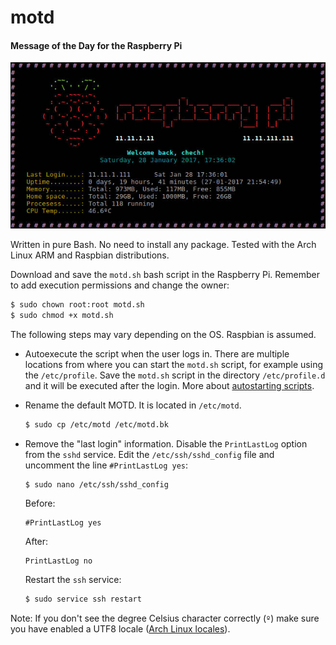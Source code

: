 motd
====

#### Message of the Day for the Raspberry Pi ####

<p align="center">
  <img src="https://raw.githubusercontent.com/chechsp/raspberrypi-motd/master/motd.jpg"/>
</p>

Written in pure Bash. No need to install any package. Tested with the Arch Linux ARM and Raspbian distributions.

Download and save the `motd.sh` bash script in the Raspberry Pi. Remember to add execution permissions and change the owner:

```bash
$ sudo chown root:root motd.sh
$ sudo chmod +x motd.sh
```

The following steps may vary depending on the OS. Raspbian is assumed.

- Autoexecute the script when the user logs in. There are multiple locations from where you can start the `motd.sh` script, for example using the `/etc/profile`. Save the `motd.sh` script in the directory `/etc/profile.d` and it will be executed after the login. More about [autostarting scripts](https://wiki.archlinux.org/index.php/Bash#Configuration_file_sourcing_order_at_startup).

- Rename the default MOTD. It is located in `/etc/motd`.
  
  ```bash
  $ sudo cp /etc/motd /etc/motd.bk
  ```
  
- Remove the "last login" information. Disable the `PrintLastLog` option from the `sshd` service. Edit the `/etc/ssh/sshd_config` file and uncomment the line `#PrintLastLog yes`:
  
  ```bash
  $ sudo nano /etc/ssh/sshd_config
  ```
  
  Before:
  
  ```text
  #PrintLastLog yes
  ```
  
  After:
  
  ```text
  PrintLastLog no
  ```
  
  Restart the `ssh` service:
  
  ```bash
  $ sudo service ssh restart
  ```

Note: If you don't see the degree Celsius character correctly (`º`) make sure you have enabled a UTF8 locale ([Arch Linux locales](https://wiki.archlinux.org/index.php/locale)).
